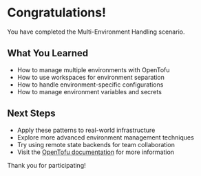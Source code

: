 # Congratulations!

You have completed the Multi-Environment Handling scenario.

## What You Learned
- How to manage multiple environments with OpenTofu
- How to use workspaces for environment separation
- How to handle environment-specific configurations
- How to manage environment variables and secrets

## Next Steps
- Apply these patterns to real-world infrastructure
- Explore more advanced environment management techniques
- Try using remote state backends for team collaboration
- Visit the [OpenTofu documentation](https://opentofu.org/docs/) for more information

Thank you for participating! 